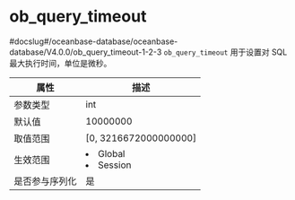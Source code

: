 ob_query_timeout 
=====================================
#docslug#/oceanbase-database/oceanbase-database/V4.0.0/ob_query_timeout-1-2-3
`ob_query_timeout` 用于设置对 SQL 最大执行时间，单位是微秒。


| **属性**  |                                                   **描述**                                                   |
|---------|------------------------------------------------------------------------------------------------------------|
| 参数类型    | int                                                                                                        |
| 默认值     | 10000000                                                                                                   |
| 取值范围    | \[0, 3216672000000000\]                                                                                    |
| 生效范围    | <li> Global   <li> Session    |
| 是否参与序列化 | 是                                                                                                          |



